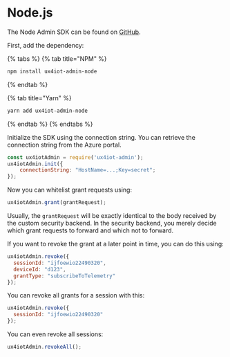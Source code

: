 # Node.js

The Node Admin SDK can be found on [GitHub](https://github.com/deviceinsight/ux4iot-admin-node).

First, add the dependency:

{% tabs %}
{% tab title="NPM" %}
```bash
npm install ux4iot-admin-node
```
{% endtab %}

{% tab title="Yarn" %}
```bash
yarn add ux4iot-admin-node
```
{% endtab %}
{% endtabs %}

Initialize the SDK using the connection string. You can retrieve the connection string from the Azure portal.

```javascript
const ux4iotAdmin = require('ux4iot-admin');
ux4iotAdmin.init({
    connectionString: "HostName=...;Key=secret";
});
```

Now you can whitelist grant requests using:

```javascript
ux4iotAdmin.grant(grantRequest);
```

Usually, the `grantRequest` will be exactly identical to the body received by the custom security backend. In the security backend, you merely decide which grant requests to forward and which not to forward.

If you want to revoke the grant at a later point in time, you can do this using:

```javascript
ux4iotAdmin.revoke({
  sessionId: "ijfoewio22490320",
  deviceId: "d123",
  grantType: "subscribeToTelemetry"
});
```

You can revoke all grants for a session with this:

```javascript
ux4iotAdmin.revoke({
  sessionId: "ijfoewio22490320"
});
```

You can even revoke all sessions:

```javascript
ux4iotAdmin.revokeAll();
```

